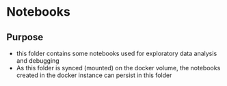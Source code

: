 # Notebooks
## Purpose
- this folder contains some notebooks used for exploratory data analysis and debugging
- As this folder is synced (mounted) on the docker volume, the notebooks created in the docker instance can persist in this folder
